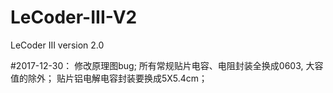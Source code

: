 # LeCoder-III-V2
LeCoder III version 2.0

#2017-12-30： 修改原理图bug;
			  所有常规贴片电容、电阻封装全换成0603, 大容值的除外；
			  贴片铝电解电容封装要换成5X5.4cm；